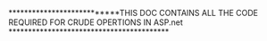 ***************************THIS DOC CONTAINS ALL THE CODE REQUIRED FOR CRUDE OPERTIONS IN ASP.net ***************************************** 